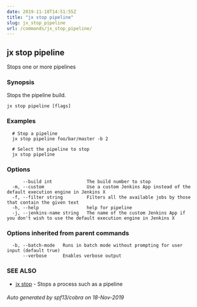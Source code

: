 ```yaml
---
date: 2019-11-18T14:51:55Z
title: "jx stop pipeline"
slug: jx_stop_pipeline
url: /commands/jx_stop_pipeline/
---
```

## jx stop pipeline

Stops one or more pipelines

### Synopsis

Stops the pipeline build.

```
jx stop pipeline [flags]
```

### Examples

```
  # Stop a pipeline
  jx stop pipeline foo/bar/master -b 2
  
  # Select the pipeline to stop
  jx stop pipeline
```

### Options

```
      --build int             The build number to stop
  -m, --custom                Use a custom Jenkins App instead of the default execution engine in Jenkins X
  -f, --filter string         Filters all the available jobs by those that contain the given text
  -h, --help                  help for pipeline
  -j, --jenkins-name string   The name of the custom Jenkins App if you don't wish to use the default execution engine in Jenkins X
```

### Options inherited from parent commands

```
  -b, --batch-mode   Runs in batch mode without prompting for user input (default true)
      --verbose      Enables verbose output
```

### SEE ALSO

* [jx stop](/commands/jx_stop/)	 - Stops a process such as a pipeline

###### Auto generated by spf13/cobra on 18-Nov-2019
